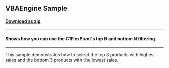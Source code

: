 ## VBAEngine Sample
#### [Download as zip](https://minhaskamal.github.io/DownGit/#/home?url=https://github.com/GrapeCity/ComponentOne-WinForms-Samples/tree/master/NetFramework\FlexPivot\CS\TopN)
____
#### Shows how you can use the C1FlexPivot's top N and bottom N filtering.
____
This sample demonstrates how to select the top 3 products with highest sales and the bottom 3 products with the lowest sales. 